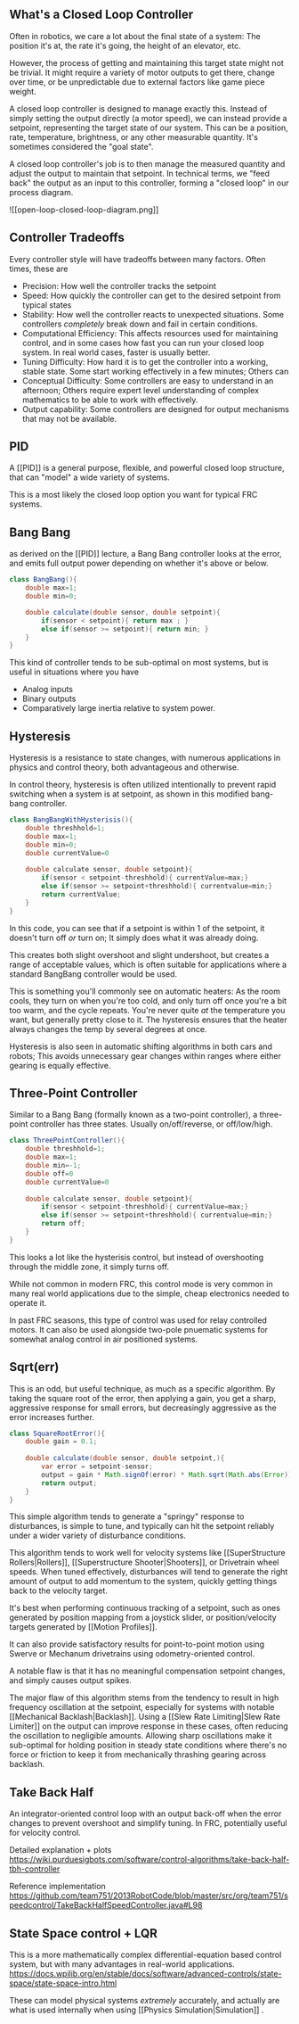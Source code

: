 
## What's a Closed Loop Controller

Often in robotics, we care a lot about the final state of a system: The position it's at, the rate it's going, the height of an elevator, etc. 

However, the process of getting and maintaining this target state might not be trivial. It might require a variety of motor outputs to get there, change over time,  or be unpredictable due to external factors like game piece weight.

A closed loop controller is designed to manage exactly this. Instead of simply setting the output directly (a motor speed), we can instead provide a setpoint, representing the target state of our system. This can be a position, rate, temperature, brightness, or any other  measurable quantity. It's sometimes considered the "goal state".

A closed loop controller's job is to then manage the measured quantity and adjust the output to maintain that setpoint. In technical terms, we "feed back" the output as an input to this controller, forming a "closed loop" in our process diagram.

![[open-loop-closed-loop-diagram.png]]



## Controller Tradeoffs

Every controller style will have tradeoffs between many factors. Often times, these are 
- Precision: How well the controller tracks the setpoint
- Speed: How quickly the controller can get to the desired setpoint from typical states
- Stability: How well the controller reacts to unexpected situations. Some controllers *completely* break down and fail in certain conditions.
- Computational Efficiency: This affects resources used for maintaining control, and in some cases how fast you can run your closed loop system. In real world cases, faster is usually better.
- Tuning Difficulty: How hard it is to get the controller into a working, stable state. Some start working effectively in a few minutes; Others can 
- Conceptual Difficulty: Some controllers are easy to understand in an afternoon; Others require expert level understanding of complex mathematics to be able to work with effectively.
- Output capability: Some controllers are designed for output mechanisms that may not be available.


## PID
A [[PID]] is a general purpose, flexible, and powerful closed loop structure, that can "model" a wide variety of systems.

This is a most likely the closed loop option you want for typical FRC systems. 

## Bang Bang
as derived on the [[PID]] lecture, a Bang Bang controller looks at the error, and emits full output power depending on whether it's above or below. 

```java
class BangBang(){
	double max=1;
	double min=0;

	double calculate(double sensor, double setpoint){
		if(sensor < setpoint){ return max ; }
		else if(sensor >= setpoint){ return min; }
	}
}
```

This kind of controller tends to be sub-optimal on most systems, but is useful in situations where you have 
- Analog inputs
- Binary outputs
- Comparatively large inertia relative to system power. 

## Hysteresis

Hysteresis is a resistance to state changes, with numerous applications in physics and control theory, both advantageous and otherwise.

In control theory, hysteresis is often utilized intentionally to prevent rapid switching when a system is at setpoint, as shown in this modified bang-bang controller.

```java
class BangBangWithHysterisis(){
	double threshhold=1;
	double max=1;
	double min=0;
	double currentValue=0
	
	double calculate sensor, double setpoint){
		if(sensor < setpoint-threshhold){ currentValue=max;}
		else if(sensor >= setpoint+threshhold){ currentvalue=min;}
		return currentValue;
	}
}
```

In this code, you can see that if a setpoint is within 1 of the setpoint, it doesn't turn off _or_ turn on; It simply does what it was already doing.

This creates both slight overshoot and slight undershoot, but creates a range of acceptable values, which is often suitable for applications where a standard BangBang controller would be used.

This is something you'll commonly see on automatic heaters: As the room cools, they turn on when you're too cold, and only turn off once you're a bit too warm, and the cycle repeats. You're never quite _at_ the temperature you want, but generally pretty close to it. The hysteresis ensures that the heater always changes the temp by several degrees at once.

Hysteresis is also seen in automatic shifting algorithms in both cars and robots; This avoids unnecessary gear changes within ranges where either gearing is equally effective.

## Three-Point Controller

Similar to a Bang Bang (formally known as a two-point controller), a three-point controller has three states. Usually on/off/reverse, or off/low/high.
```java
class ThreePointController(){
	double threshhold=1;
	double max=1;
	double min=-1;
	double off=0
	double currentValue=0
	
	double calculate sensor, double setpoint){
		if(sensor < setpoint-threshhold){ currentValue=max;}
		else if(sensor >= setpoint+threshhold){ currentvalue=min;}
		return off;
	}
}
```

This looks a lot like the hysterisis control, but instead of overshooting through the middle zone, it simply turns off.

While not common in modern FRC, this control mode is very common in many real world applications due to the simple, cheap electronics needed to operate it.

In past FRC seasons, this type of control was used for relay controlled motors. It can also be used alongside two-pole pnuematic systems for somewhat analog control in air positioned systems. 

## Sqrt(err)

This is an odd, but useful technique, as much as a specific algorithm. By taking the square root of the error, then applying a gain, you get a sharp, aggressive response for small errors, but decreasingly aggressive as the error increases further.

```java
class SquareRootError(){
	double gain = 0.1;
	
	double calculate(double sensor, double setpoint,){
		var error = setpoint-sensor;
		output = gain * Math.signOf(error) * Math.sqrt(Math.abs(Error));
		return output;
	}
}
```

This simple algorithm tends to generate a "springy" response to disturbances, is simple to tune, and typically can hit the setpoint reliably under a wider variety of disturbance conditions.

This algorithm tends to work well for velocity systems like [[SuperStructure Rollers|Rollers]], [[Superstructure Shooter|Shooters]], or Drivetrain wheel speeds. When tuned effectively, disturbances will tend to generate the right amount of output to add momentum to the system, quickly getting things back to the velocity target.

It's best when performing continuous tracking of a setpoint, such as ones generated by position mapping from a joystick slider, or position/velocity targets generated by [[Motion Profiles]]. 

It can also provide satisfactory results for point-to-point motion using Swerve or Mechanum drivetrains using odometry-oriented control.

A notable flaw is that it has no meaningful compensation setpoint changes, and simply causes output spikes.

The major flaw of this algorithm stems from the tendency to result in high frequency oscillation at the setpoint, especially for systems with notable [[Mechanical Backlash|Backlash]]. Using a [[Slew Rate Limiting|Slew Rate Limiter]] on the output can improve response in these cases, often reducing the oscillation to negligible amounts. Allowing sharp oscillations make it sub-optimal for holding position in steady state conditions where there's no force or friction to keep it from mechanically thrashing gearing across backlash.


## Take Back Half
An integrator-oriented control loop with an output back-off when the error changes to prevent overshoot and simplify tuning. In FRC, potentially useful for velocity control.

Detailed explanation + plots
https://wiki.purduesigbots.com/software/control-algorithms/take-back-half-tbh-controller

Reference implementation
https://github.com/team751/2013RobotCode/blob/master/src/org/team751/speedcontrol/TakeBackHalfSpeedController.java#L98


## State Space control + LQR
This is a more mathematically complex differential-equation based control system, but with many advantages in real-world applications.
https://docs.wpilib.org/en/stable/docs/software/advanced-controls/state-space/state-space-intro.html

These can model physical systems *extremely* accurately, and actually are what is used internally when using [[Physics Simulation|Simulation]] .